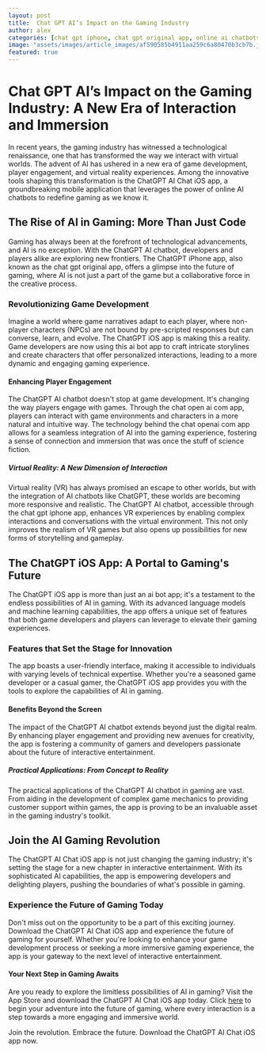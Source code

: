 ```yaml
---
layout: post
title:  Chat GPT AI’s Impact on the Gaming Industry
author: alex
categories: [chat gpt iphone, chat gpt original app, online ai chatbots, chatgpt ios app, chat open ai com app, chat openai com app, ai bot app]
image: "assets/images/article_images/af590585b4911aa259c6a80470b3cb7b.jpg"
featured: true
---
```


# Chat GPT AI’s Impact on the Gaming Industry: A New Era of Interaction and Immersion

In recent years, the gaming industry has witnessed a technological renaissance, one that has transformed the way we interact with virtual worlds. The advent of AI has ushered in a new era of game development, player engagement, and virtual reality experiences. Among the innovative tools shaping this transformation is the ChatGPT AI Chat iOS app, a groundbreaking mobile application that leverages the power of online AI chatbots to redefine gaming as we know it.

## The Rise of AI in Gaming: More Than Just Code

Gaming has always been at the forefront of technological advancements, and AI is no exception. With the ChatGPT AI chatbot, developers and players alike are exploring new frontiers. The ChatGPT iPhone app, also known as the chat gpt original app, offers a glimpse into the future of gaming, where AI is not just a part of the game but a collaborative force in the creative process.

### Revolutionizing Game Development

Imagine a world where game narratives adapt to each player, where non-player characters (NPCs) are not bound by pre-scripted responses but can converse, learn, and evolve. The ChatGPT iOS app is making this a reality. Game developers are now using this ai bot app to craft intricate storylines and create characters that offer personalized interactions, leading to a more dynamic and engaging gaming experience.

#### Enhancing Player Engagement

The ChatGPT AI chatbot doesn't stop at game development. It's changing the way players engage with games. Through the chat open ai com app, players can interact with game environments and characters in a more natural and intuitive way. The technology behind the chat openai com app allows for a seamless integration of AI into the gaming experience, fostering a sense of connection and immersion that was once the stuff of science fiction.

##### Virtual Reality: A New Dimension of Interaction

Virtual reality (VR) has always promised an escape to other worlds, but with the integration of AI chatbots like ChatGPT, these worlds are becoming more responsive and realistic. The ChatGPT AI chatbot, accessible through the chat gpt iphone app, enhances VR experiences by enabling complex interactions and conversations with the virtual environment. This not only improves the realism of VR games but also opens up possibilities for new forms of storytelling and gameplay.

## The ChatGPT iOS App: A Portal to Gaming's Future

The ChatGPT iOS app is more than just an ai bot app; it's a testament to the endless possibilities of AI in gaming. With its advanced language models and machine learning capabilities, the app offers a unique set of features that both game developers and players can leverage to elevate their gaming experiences.

### Features that Set the Stage for Innovation

The app boasts a user-friendly interface, making it accessible to individuals with varying levels of technical expertise. Whether you're a seasoned game developer or a casual gamer, the ChatGPT iOS app provides you with the tools to explore the capabilities of AI in gaming.

#### Benefits Beyond the Screen

The impact of the ChatGPT AI chatbot extends beyond just the digital realm. By enhancing player engagement and providing new avenues for creativity, the app is fostering a community of gamers and developers passionate about the future of interactive entertainment.

##### Practical Applications: From Concept to Reality

The practical applications of the ChatGPT AI chatbot in gaming are vast. From aiding in the development of complex game mechanics to providing customer support within games, the app is proving to be an invaluable asset in the gaming industry's toolkit.

## Join the AI Gaming Revolution

The ChatGPT AI Chat iOS app is not just changing the gaming industry; it's setting the stage for a new chapter in interactive entertainment. With its sophisticated AI capabilities, the app is empowering developers and delighting players, pushing the boundaries of what's possible in gaming.

### Experience the Future of Gaming Today

Don't miss out on the opportunity to be a part of this exciting journey. Download the ChatGPT AI Chat iOS app and experience the future of gaming for yourself. Whether you're looking to enhance your game development process or seeking a more immersive gaming experience, the app is your gateway to the next level of interactive entertainment.

#### Your Next Step in Gaming Awaits

Are you ready to explore the limitless possibilities of AI in gaming? Visit the App Store and download the ChatGPT AI Chat iOS app today. Click [here](https://apps.apple.com/us/app/ai-ask-chat-with-ai-bots/id6472484891) to begin your adventure into the future of gaming, where every interaction is a step towards a more engaging and immersive world.

Join the revolution. Embrace the future. Download the ChatGPT AI Chat iOS app now.